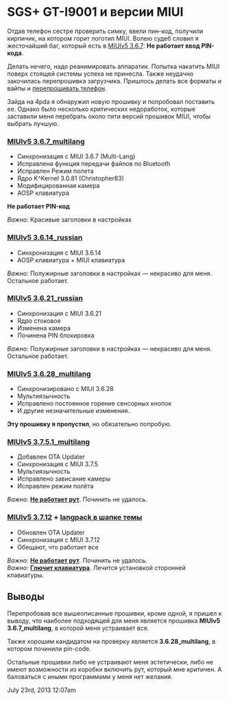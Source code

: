 # SGS+ GT-I9001 и версии MIUI

Отдав телефон сестре проверить симку, ввели пин-код, получили кирпичик,
на котором горит логотип MIUI. Волею судеб словил я жесточайший баг,
который есть в [MIUIv5
3.6.7](http://4pda.ru/forum/index.php?s=&showtopic=400712&view=findpost&p=22774273):
**Не работает ввод PIN-кода**.

Делать нечего, надо реанимировать аппаратик. Попытка накатить MIUI
поверх стоящей системы успеха не принесла. Также неудачно закочилась
перепрошивка загрузчика. Пришлось делать все форматы и вайпы и
[перепрошивать телефон](/all/miui-5-samsung-gt-i9001-galaxy-s-plus).

Зайда на 4pda я обнаружил новую прошивку и попробовал поставить ее.
Однако было несколько критических недоработок, которые заставили меня
перебрать около пяти версий прошивок MIUI, чтобы выбрать лучшую.

### [MIUIv5 3.6.7\_multilang](http://4pda.ru/forum/index.php?s=&showtopic=400712&view=findpost&p=22774273)

-   Синхронизация c MIUI 3.6.7 (Multi-Lang)
-   Исправлена функция передачи файлов по Bluetooth
-   Исправлен Режим полета
-   Ядро K^Kernel 3.0.81 (Christopher83)
-   Модифицированная камера
-   AOSP клавиатура

**Не работает PIN-код**

*Важно:* Красивые заголовки в настройках

### [MIUIv5 3.6.14\_russian](http://4pda.ru/forum/index.php?s=&showtopic=400712&view=findpost&p=22855627)

-   Синхронизация с MIUI 3.6.14
-   AOSP клавиатура + MIUI клавиатура

*Важно:* Полужирные заголовки в настройках — некрасиво для меня.
Остальное работает.

### [MIUIv5 3.6.21\_russian](http://4pda.ru/forum/index.php?s=&showtopic=400712&view=findpost&p=23007963)

-   Синхронизация с MIUI 3.6.21
-   Ядро стоковое
-   Изменена камера
-   Починена PIN блокировка

*Важно:* Полужирные заголовки в настройках — некрасиво для меня.
Остальное работает.

### [MIUIv5 3.6.28\_multilang](http://4pda.ru/forum/index.php?s=&showtopic=400712&view=findpost&p=23182095)

-   Синхронизировано с MIUI 3.6.28
-   Мультиязычность
-   Исправлено постоянное горение сенсорных кнопок
-   И другие незначительные изменения..

**Эту прошивку я пропустил**, но обязательно попробую.

### [MIUIv5 3.7.5.1\_multilang](http://4pda.ru/forum/index.php?s=&showtopic=400712&view=findpost&p=23388445)

-   Добавлен OTA Updater
-   Синхронизация с MIUI 3.7.5
-   Мультиязычность
-   Исправлено зависание камеры
-   Исправлен режим полёта

*Важно:* **[Не работает
рут](http://4pda.ru/forum/index.php?s=&showtopic=400712&view=findpost&p=23409521)**.
Починить не удалось.

### [MIUIv5 3.7.12](http://en.miui.com/thread-4749-1-1.html) + [langpack в шапке темы](http://4pda.ru/forum/index.php?showtopic=400712)

-   Обновлен OTA Updater
-   Синхронизация с MIUI 3.7.12
-   Обещают, что работает все

*Важно:* **[Не работает
рут](http://4pda.ru/forum/index.php?s=&showtopic=400712&view=findpost&p=23409521)**.
Починить не удалось.  
*Важно:* **[Глючит
клавиатура](http://4pda.ru/forum/index.php?s=&showtopic=400712&view=findpost&p=23598492)**.
Лечится установкой сторонней клавиатуры.

## Выводы

Перепробовав все вышеописанные прошивки, кроме одной, я пришел к выводу,
что наиболее подходящей для меня является прошивка **MIUIv5
3.6.7\_multilang**, в которой меня устраивает все.

Также хорошим кандидатом на проверку является **3.6.28\_multilang**, в
котором починили pin-code.

Остальные прошивки либо не устраивают меня эстетически, либо не имеют
возможности из коробки включить рут, который мне критичен. А баловаться
с иными программами у меня нет желания.

<span id="timestamp"> July 23rd, 2013 12:07am </span>
